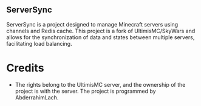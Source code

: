 ## ServerSync

ServerSync is a project designed to manage Minecraft servers using channels and Redis cache. This project is a fork of UltimisMC/SkyWars and allows for the synchronization of data and states between multiple servers, facilitating load balancing.




# Credits

- The rights belong to the UltimisMC server, and the ownership of the project is with the server. The project is programmed by AbderrahimLach.
